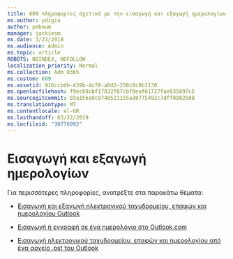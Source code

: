 ```yaml
---
title: 609 πληροφορίες σχετικά με την εισαγωγή και εξαγωγή ημερολογίων
ms.author: pdigia
author: pebaum
manager: jackiesm
ms.date: 3/23/2018
ms.audience: Admin
ms.topic: article
ROBOTS: NOINDEX, NOFOLLOW
localization_priority: Normal
ms.collection: Adm_O365
ms.custom: 609
ms.assetid: 916ccbdb-439b-4cf8-a0d2-258c8c8b1130
ms.openlocfilehash: f9ec88cbf17832f07cbf9eaf61727fae835897c5
ms.sourcegitcommit: 03a156a9c9740521155a30775492c7dff0982588
ms.translationtype: MT
ms.contentlocale: el-GR
ms.lasthandoff: 03/22/2019
ms.locfileid: "30776992"
---
```

# <a name="importing-and-exporting-calendars"></a>Εισαγωγή και εξαγωγή ημερολογίων

Για περισσότερες πληροφορίες, ανατρέξτε στα παρακάτω θέματα:
  
- [Εισαγωγή και εξαγωγή ηλεκτρονικού ταχυδρομείου, επαφών και ημερολογίου Outlook](https://support.office.com/article/92577192-3881-4502-b79d-c3bbada6c8ef)
    
- [Εισαγωγή ή εγγραφή σε ένα ημερολόγιο στο Outlook.com](https://support.office.com/article/cff1429c-5af6-41ec-a5b4-74f2c278e98c)
    
- [Εισαγωγή ηλεκτρονικού ταχυδρομείου, επαφών και ημερολογίου από ένα αρχείο .pst του Outlook](https://support.office.com/article/431a8e9a-f99f-4d5f-ae48-ded54b3440ac)
    

